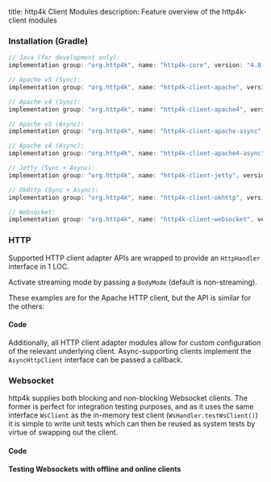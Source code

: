 title: http4k Client Modules
description: Feature overview of the http4k-client modules

### Installation (Gradle)

```groovy
// Java (for development only):
implementation group: "org.http4k", name: "http4k-core", version: "4.8.2.0"

// Apache v5 (Sync): 
implementation group: "org.http4k", name: "http4k-client-apache", version: "4.8.2.0"

// Apache v4 (Sync): 
implementation group: "org.http4k", name: "http4k-client-apache4", version: "4.8.2.0"

// Apache v5 (Async): 
implementation group: "org.http4k", name: "http4k-client-apache-async", version: "4.8.2.0"

// Apache v4 (Async): 
implementation group: "org.http4k", name: "http4k-client-apache4-async", version: "4.8.2.0"

// Jetty (Sync + Async): 
implementation group: "org.http4k", name: "http4k-client-jetty", version: "4.8.2.0"

// OkHttp (Sync + Async): 
implementation group: "org.http4k", name: "http4k-client-okhttp", version: "4.8.2.0"

// Websocket: 
implementation group: "org.http4k", name: "http4k-client-websocket", version: "4.8.2.0"
```

### HTTP
Supported HTTP client adapter APIs are wrapped to provide an `HttpHandler` interface in 1 LOC.

Activate streaming mode by passing a `BodyMode` (default is non-streaming).

These examples are for the Apache HTTP client, but the API is similar for the others:

#### Code [<img class="octocat"/>](https://github.com/http4k/http4k/blob/master/src/docs/guide/modules/clients/example_http.kt)

<script src="https://gist-it.appspot.com/https://github.com/http4k/http4k/blob/master/src/docs/guide/modules/clients/example_http.kt"></script>

Additionally, all HTTP client adapter modules allow for custom configuration of the relevant underlying client. Async-supporting clients implement the `AsyncHttpClient` interface can be passed a callback.

### Websocket
http4k supplies both blocking and non-blocking Websocket clients. The former is perfect for integration testing purposes, and as it uses the same interface `WsClient` as the in-memory test client (`WsHandler.testWsClient()`) it is simple to write unit tests which can then be reused as system tests by virtue of swapping out the client.

#### Code [<img class="octocat"/>](https://github.com/http4k/http4k/blob/master/src/docs/guide/modules/clients/example_websocket.kt)

<script src="https://gist-it.appspot.com/https://github.com/http4k/http4k/blob/master/src/docs/guide/modules/clients/example_websocket.kt"></script>

#### Testing Websockets with offline and online clients [<img class="octocat"/>](https://github.com/http4k/http4k/blob/master/src/docs/guide/modules/clients/TestingWebsockets.kt)

<script src="https://gist-it.appspot.com/https://github.com/http4k/http4k/blob/master/src/docs/guide/modules/clients/TestingWebsockets.kt"></script>
